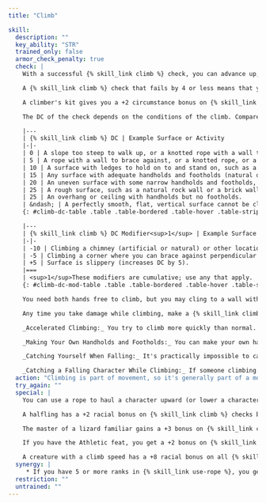 ```yaml
---
title: "Climb"

skill:
  description: ""
  key_ability: "STR"
  trained_only: false
  armor_check_penalty: true
  check: |
    With a successful {% skill_link climb %} check, you can advance up, down, or across a slope, a wall, or some other steep incline (or even a ceiling with handholds) at one-quarter your normal speed. A slope is considered to be any incline at an angle measuring less than 60 degrees; a wall is any incline at an angle measuring 60 degrees or more.

    A {% skill_link climb %} check that fails by 4 or less means that you make no progress, and one that fails by 5 or more means that you fall from whatever height you have already attained.

    A climber's kit gives you a +2 circumstance bonus on {% skill_link climb %} checks.

    The DC of the check depends on the conditions of the climb. Compare the task with those on the following table to determine an appropriate DC.

    |---
    | {% skill_link climb %} DC | Example Surface or Activity
    |-|-
    | 0 | A slope too steep to walk up, or a knotted rope with a wall to brace against.
    | 5 | A rope with a wall to brace against, or a knotted rope, or a rope affected by the _rope trick_spell.
    | 10 | A surface with ledges to hold on to and stand on, such as a very rough wall or a ship's rigging.
    | 15 | Any surface with adequate handholds and footholds (natural or artificial), such as a very rough natural rock surface or a tree, or an unknotted rope, or pulling yourself up when dangling by your hands.
    | 20 | An uneven surface with some narrow handholds and footholds, such as a typical wall in a dungeon or ruins.
    | 25 | A rough surface, such as a natural rock wall or a brick wall.
    | 25 | An overhang or ceiling with handholds but no footholds.
    | &ndash; | A perfectly smooth, flat, vertical surface cannot be climbed.
    {: #climb-dc-table .table .table-bordered .table-hover .table-striped data-caption="Table: Climb DCs" }

    |---
    | {% skill_link climb %} DC Modifier<sup>1</sup> | Example Surface or Activity
    |-|-
    | -10 | Climbing a chimney (artificial or natural) or other location where you can brace against two opposite walls (reduces DC by 10).
    | -5 | Climbing a corner where you can brace against perpendicular walls (reduces DC by 5).
    | +5 | Surface is slippery (increases DC by 5).
    |===
    | <sup>1</sup>These modifiers are cumulative; use any that apply. |<
    {: #climb-dc-mod-table .table .table-bordered .table-hover .table-striped data-caption="Table: Climb DC Modifiers" }

    You need both hands free to climb, but you may cling to a wall with one hand while you cast a spell or take some other action that requires only one hand. While climbing, you can't move to avoid a blow, so you lose your Dexterity bonus to AC (if any). You also can't use a shield while climbing.

    Any time you take damage while climbing, make a {% skill_link climb %} check against the DC of the slope or wall. Failure means you fall from your current height and sustain the appropriate falling damage.

    _Accelerated Climbing:_ You try to climb more quickly than normal. By accepting a -5 penalty, you can move half your speed (instead of one-quarter your speed).

    _Making Your Own Handholds and Footholds:_ You can make your own handholds and footholds by pounding pitons into a wall. Doing so takes 1 minute per piton, and one piton is needed per 3 feet of distance. As with any surface that offers handholds and footholds, a wall with pitons in it has a DC of 15. In the same way, a climber with a handaxe or similar implement can cut handholds in an ice wall.

    _Catching Yourself When Falling:_ It's practically impossible to catch yourself on a wall while falling. Make a {% skill_link climb %} check (DC = wall's DC + 20) to do so. It's much easier to catch yourself on a slope (DC = slope's DC + 10).

    _Catching a Falling Character While Climbing:_ If someone climbing above you or adjacent to you falls, you can attempt to catch the falling character if he or she is within your reach. Doing so requires a successful melee touch attack against the falling character (though he or she can voluntarily forego any Dexterity bonus to AC if desired). If you hit, you must immediately attempt a {% skill_link climb %} check (DC = wall's DC + 10). Success indicates that you catch the falling character, but his or her total weight, including equipment, cannot exceed your heavy load limit or you automatically fall. If you fail your {% skill_link climb %} check by 4 or less, you fail to stop the character's fall but don't lose your grip on the wall. If you fail by 5 or more, you fail to stop the character's fall and begin falling as well.
  action: "Climbing is part of movement, so it's generally part of a move action (and may be combined with other types of movement in a move action). Each move action that includes any climbing requires a separate {% skill_link climb %} check. Catching yourself or another falling character doesn't take an action."
  try_again: ""
  special: |
    You can use a rope to haul a character upward (or lower a character) through sheer strength. You can lift double your maximum load in this manner.

    A halfling has a +2 racial bonus on {% skill_link climb %} checks because halflings are agile and surefooted.

    The master of a lizard familiar gains a +3 bonus on {% skill_link climb %} checks.

    If you have the Athletic feat, you get a +2 bonus on {% skill_link climb %} checks.

    A creature with a climb speed has a +8 racial bonus on all {% skill_link climb %} checks. The creature must make a {% skill_link climb %} check to climb any wall or slope with a DC higher than 0, but it always can choose to take 10, even if rushed or threatened while climbing. If a creature with a climb speed chooses an accelerated climb (see above), it moves at double its climb speed (or at its land speed, whichever is slower) and makes a single {% skill_link climb %} check at a -5 penalty. Such a creature retains its Dexterity bonus to Armor Class (if any) while climbing, and opponents get no special bonus to their attacks against it. It cannot, however, use the run action while climbing.
  synergy: |
     * If you have 5 or more ranks in {% skill_link use-rope %}, you get a synergy bonus on {% skill_link climb %} checks made to climb a rope, a knotted rope, or a rope-and-wall combination.
  restriction: ""
  untrained: ""
---
```


